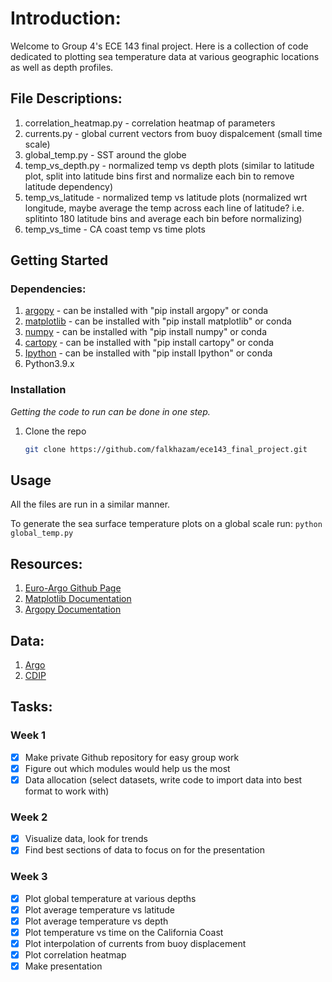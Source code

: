 # Introduction:
Welcome to Group 4's ECE 143 final project. Here is a collection of code dedicated to plotting sea temperature data at various geographic locations as well as depth profiles.

## File Descriptions:

1. correlation_heatmap.py - correlation heatmap of parameters
2. currents.py - global current vectors from buoy dispalcement (small time scale)
3. global_temp.py - SST around the globe
4. temp_vs_depth.py - normalized temp vs depth plots (similar to latitude plot, split into latitude bins first and normalize each bin to remove latitude dependency)
5. temp_vs_latitude - normalized temp vs latitude plots (normalized wrt longitude, maybe average the temp across each line of latitude? i.e. splitinto 180 latitude bins and average each bin before normalizing)
6. temp_vs_time - CA coast temp vs time plots


## Getting Started


### Dependencies:

1. [argopy](https://github.com/euroargodev/argopy) - can be installed with "pip install argopy" or conda
2. [matplotlib](https://matplotlib.org/) - can be installed with "pip install matplotlib" or conda
3. [numpy](https://numpy.org/) - can be installed with "pip install numpy" or conda
4. [cartopy](https://scitools.org.uk/cartopy/docs/latest/) - can be installed with "pip install cartopy" or conda
5. [Ipython](https://ipython.org/) - can be installed with "pip install Ipython" or conda
6. Python3.9.x

### Installation

_Getting the code to run can be done in one step._

1. Clone the repo
   ```sh
   git clone https://github.com/falkhazam/ece143_final_project.git
   ```

<!-- <p align="right">(<a href="#readme-top">back to top</a>)</p> -->


## Usage

All the files are run in a similar manner.

To generate the sea surface temperature plots on a global scale run:
    ```
    python global_temp.py
    ```

<!-- <p align="right">(<a href="#readme-top">back to top</a>)</p> -->


## Resources:

1. [Euro-Argo Github Page](https://github.com/euroargodev)
2. [Matplotlib Documentation](https://matplotlib.org/stable/users/index)
3. [Argopy Documentation](https://argopy.readthedocs.io/en/latest/)

## Data:
1. [Argo](https://argo.ucsd.edu/data/)
2. [CDIP](https://cdip.ucsd.edu/themes/cdip?zoom=auto&tz=UTC&ll_fmt=dm&numcolorbands=10&palette=cdip_classic&high=6.096&r=999&un=1&pb=1&d2=p70)



## Tasks:

### Week 1
- [x] Make private Github repository for easy group work
- [x] Figure out which modules would help us the most
- [X] Data allocation (select datasets, write code to import data into best format to work with)

### Week 2
- [x] Visualize data, look for trends
- [x] Find best sections of data to focus on for the presentation

### Week 3
- [x] Plot global temperature at various depths
- [x] Plot average temperature vs latitude
- [x] Plot average temperature vs depth
- [x] Plot temperature vs time on the California Coast
- [x] Plot interpolation of currents from buoy displacement
- [x] Plot correlation heatmap
- [x] Make presentation
